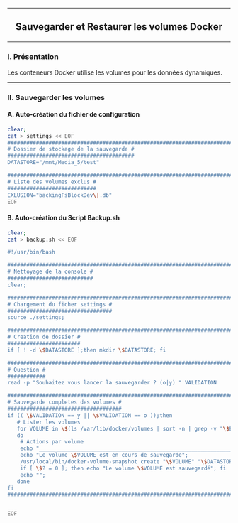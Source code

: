 ----------------------------------------------------------------------------------------------------------------------------------------------------------------------------------------------
## <p align='center'> Sauvegarder et Restaurer les volumes Docker </p>

----------------------------------------------------------------------------------------------------------------------------------------------------------------------------------------------
### I. Présentation
Les conteneurs Docker utilise les volumes pour les données dynamiques.


----------------------------------------------------------------------------------------------------------------------------------------------------------------------------------------------
### II. Sauvegarder les volumes
#### A. Auto-création du fichier de configuration
```bash
clear;
cat > settings << EOF
#######################################################################################################################
# Dossier de stockage de la sauvegarde #
########################################
DATASTORE="/mnt/Media_5/test"

#######################################################################################################################
# Liste des volumes exclus #
############################
EXLUSION="backingFsBlockDev\|.db"
EOF
```

#### B. Auto-création du Script Backup.sh
```bash
clear;
cat > backup.sh << EOF

#!/usr/bin/bash

#######################################################################################################################
# Nettoyage de la console #
###########################
clear;

#######################################################################################################################
# Chargement du ficher settings #
#################################
source ./settings;

#######################################################################################################################
# Creation de dossier #
#######################
if [ ! -d \$DATASTORE ];then mkdir \$DATASTORE; fi

#######################################################################################################################
# Question #
############
read -p "Souhaitez vous lancer la sauvegarder ? (o|y) " VALIDATION

#######################################################################################################################
# Sauvegarde completes des volumes #
####################################
if (( \$VALIDATION == y || \$VALIDATION == o ));then
   # Lister les volumes
   for VOLUME in \$(ls /var/lib/docker/volumes | sort -n | grep -v "\$EXLUSION")
   do
    # Actions par volume
    echo "___________________________________________________________________________________________________________"
    echo "Le volume \$VOLUME est en cours de sauvegarde";
    /usr/local/bin/docker-volume-snapshot create "\$VOLUME" "\$DATASTORE/\$VOLUME".tar 1>/dev/null;
    if [ \$? = 0 ]; then echo "Le volume \$VOLUME est sauvegardé"; fi
    echo "";
   done
fi
#######################################################################################################################


EOF
```



